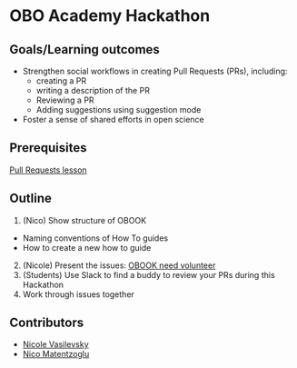 # OBO Academy Hackathon

## Goals/Learning outcomes

- Strengthen social workflows in creating Pull Requests (PRs), including:
    - creating a PR
    - writing a description of the PR
    - Reviewing a PR
    - Adding suggestions using suggestion mode
- Foster a sense of shared efforts in open science 

## Prerequisites

[Pull Requests lesson](/tutorial/pull-requests.md/)

## Outline

1. (Nico) Show structure of OBOOK
  - Naming conventions of How To guides
  - How to create a new how to guide
2. (Nicole) Present the issues: [OBOOK need volunteer](https://github.com/OBOAcademy/obook/issues?q=is%3Aissue+is%3Aopen+label%3Aneed-volunteer)
3. (Students) Use Slack to find a buddy to review your PRs during this Hackathon
4. Work through issues together

## Contributors

- [Nicole Vasilevsky](https://orcid.org/0000-0001-5208-3432)
- [Nico Matentzoglu](https://orcid.org/0000-0002-7356-1779)
